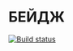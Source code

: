 # БЕЙДЖ

[![Build status](https://ci.appveyor.com/api/projects/status/990191m9w6qn6t2f?svg=true)](https://ci.appveyor.com/project/poi1nt/matchers)
